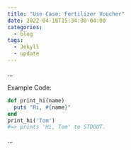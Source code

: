 ```yaml
---
title: "Use Case: Fertilizer Voucher"
date: 2022-04-18T15:34:30-04:00
categories:
  - blog
tags:
  - Jekyll
  - update
---
```


...

Example Code:

```ruby
def print_hi(name)
  puts "Hi, #{name}"
end
print_hi('Tom')
#=> prints 'Hi, Tom' to STDOUT.
```

...
